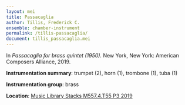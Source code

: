 ```yaml
---
layout: mei
title: Passacaglia  
author: Tillis, Frederick C.
ensemble: chamber-instrument
permalink: /tillis-passacaglia/
document: tillis_passacaglia.mei
---
```


In *Passacaglia for brass quintet (1950).* New York, New York: American Composers Alliance, 2019.

**Instrumentation summary**: trumpet (2), horn (1), trombone (1), tuba (1) 

**Instrumentation group**: brass 

**Location**: <a href="https://tufts.primo.exlibrisgroup.com/permalink/01TUN_INST/1kc9gia/alma991018326542803851" target="_blank">Music Library Stacks M557.4.T55 P3 2019</a>